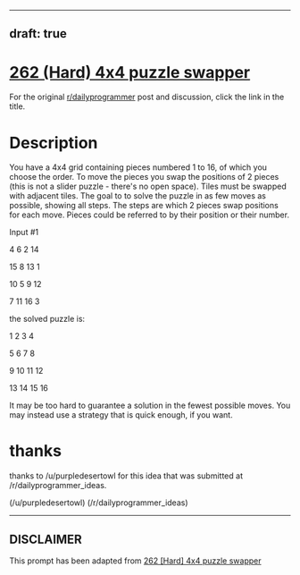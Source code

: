 ---
draft: true
----

# [262 (Hard) 4x4 puzzle swapper](https://www.reddit.com/r/dailyprogrammer/comments/4ey6as/20160415_challenge_262_hard_4x4_puzzle_swapper/)

For the original [r/dailyprogrammer](https://www.reddit.com/r/dailyprogrammer/) post and discussion, click the link in the title.

# Description
You have a 4x4 grid containing pieces numbered 1 to 16, of which you choose the order. To move the pieces you swap the positions of 2 pieces (this is not a slider puzzle - there's no open space).  Tiles must be swapped with adjacent tiles. The goal to to solve the puzzle in as few moves as possible, showing all steps. The steps are which 2 pieces swap positions for each move. Pieces could be referred to by their position or their number.

Input #1

4 6 2 14

15 8 13 1

10 5 9 12

7 11 16 3

the solved puzzle is:

1 2 3 4

5 6 7 8

9 10 11 12

13 14 15 16

It may be too hard to guarantee a solution in the fewest possible moves.  You may instead use a strategy that is quick enough, if you want.

# thanks
thanks to /u/purpledesertowl for this idea that was submitted at /r/dailyprogrammer_ideas.

(/u/purpledesertowl)
(/r/dailyprogrammer_ideas)

----
## **DISCLAIMER**
This prompt has been adapted from [262 [Hard] 4x4 puzzle swapper](https://www.reddit.com/r/dailyprogrammer/comments/4ey6as/20160415_challenge_262_hard_4x4_puzzle_swapper/
)
